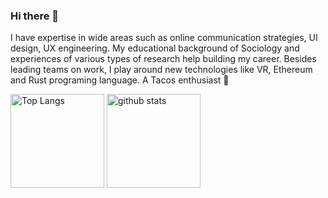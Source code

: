 ### Hi there 👋

I have expertise in wide areas such as online communication strategies, UI design, UX engineering. My educational background of Sociology and experiences of various types of research help building my career. Besides leading teams on work, I play around new technologies like VR, Ethereum and Rust programing language. A Tacos enthusiast 🌮

<p align="left"> 
  <img alt="Top Langs" height="150px" src="https://github-readme-stats.vercel.app/api/top-langs/?username=putchom&layout=compact&show_icons=true&theme=onedark" />
  <img alt="github stats" height="150px" src="https://github-readme-stats.vercel.app/api?username=putchom&theme=onedark&show_icons=ture" />
</p>

<!--
**putchom/putchom** is a ✨ _special_ ✨ repository because its `README.md` (this file) appears on your GitHub profile.

Here are some ideas to get you started:

- 🔭 I’m currently working on ...
- 🌱 I’m currently learning ...
- 👯 I’m looking to collaborate on ...
- 🤔 I’m looking for help with ...
- 💬 Ask me about ...
- 📫 How to reach me: ...
- 😄 Pronouns: ...
- ⚡ Fun fact: ...
-->
